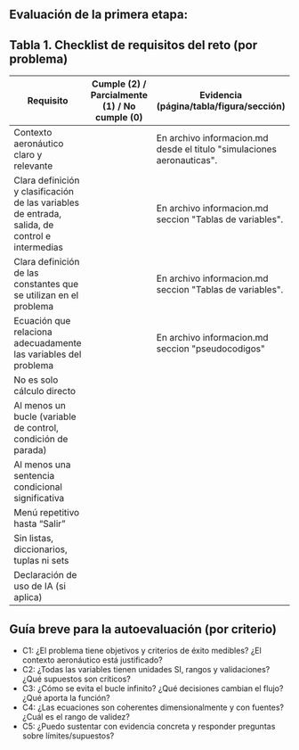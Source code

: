 ## Evaluación de la primera etapa:

## Tabla 1. Checklist de requisitos del reto (por problema)

| Requisito                                                                 | Cumple (2) / Parcialmente (1) / No cumple (0) | Evidencia (página/tabla/figura/sección) |
| ------------------------------------------------------------------------- | --------------------------------------------- | --------------------------------------- |
| Contexto aeronáutico claro y relevante                                    |                                               |  En archivo informacion.md desde el titulo "simulaciones aeronauticas".                                      |
| Clara definición y clasificación de las variables de entrada, salida, de control e intermedias |                                               | En archivo informacion.md seccion "Tablas de variables".                                        |
| Clara definición de las constantes que se utilizan en el problema         |                                               |  En archivo informacion.md seccion "Tablas de variables".                                       |
| Ecuación que relaciona adecuadamente las variables del problema           |                                               |      En archivo informacion.md seccion "pseudocodigos"                                   |
| No es solo cálculo directo                                                |                                               |                                         |
| Al menos un bucle (variable de control, condición de parada)              |                                               |                                         |
| Al menos una sentencia condicional significativa                          |                                               |                                         |
| Menú repetitivo hasta “Salir”                                             |                                               |                                         |
| Sin listas, diccionarios, tuplas ni sets                                  |                                               |                                         |
| Declaración de uso de IA (si aplica)                                      |                                               |                                         |



## Guía breve para la autoevaluación (por criterio)

- C1: ¿El problema tiene objetivos y criterios de éxito medibles? ¿El contexto aeronáutico está justificado?
- C2: ¿Todas las variables tienen unidades SI, rangos y validaciones? ¿Qué supuestos son críticos?
- C3: ¿Cómo se evita el bucle infinito? ¿Qué decisiones cambian el flujo? ¿Qué aporta la función?
- C4: ¿Las ecuaciones son coherentes dimensionalmente y con fuentes? ¿Cuál es el rango de validez?
- C5: ¿Puedo sustentar con evidencia concreta y responder preguntas sobre límites/supuestos?